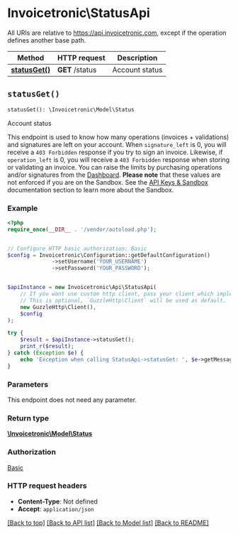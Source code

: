 # Invoicetronic\StatusApi

All URIs are relative to https://api.invoicetronic.com, except if the operation defines another base path.

| Method | HTTP request | Description |
| ------------- | ------------- | ------------- |
| [**statusGet()**](StatusApi.md#statusGet) | **GET** /status | Account status |


## `statusGet()`

```php
statusGet(): \Invoicetronic\Model\Status
```

Account status

This endpoint is used to know how many operations (invoices + validations) and signatures are left on your account.   When `signature_left` is 0, you will receive a `403 Forbidden` response if you try to sign an invoice. Likewise, if `operation_left` is 0, you will receive a `403 Forbidden` response when storing or validating an invoice.  You can raise the limits by purchasing operations and/or signatures from the [Dashboard](https://dashboard.invoicetronic.com).  __Please note__ that these values are not enforced if you are on the Sandbox. See the [API Keys & Sandbox](https://invoicetronic.com/apikeys/) documentation section to learn more about the Sandbox.

### Example

```php
<?php
require_once(__DIR__ . '/vendor/autoload.php');


// Configure HTTP basic authorization: Basic
$config = Invoicetronic\Configuration::getDefaultConfiguration()
              ->setUsername('YOUR_USERNAME')
              ->setPassword('YOUR_PASSWORD');


$apiInstance = new Invoicetronic\Api\StatusApi(
    // If you want use custom http client, pass your client which implements `GuzzleHttp\ClientInterface`.
    // This is optional, `GuzzleHttp\Client` will be used as default.
    new GuzzleHttp\Client(),
    $config
);

try {
    $result = $apiInstance->statusGet();
    print_r($result);
} catch (Exception $e) {
    echo 'Exception when calling StatusApi->statusGet: ', $e->getMessage(), PHP_EOL;
}
```

### Parameters

This endpoint does not need any parameter.

### Return type

[**\Invoicetronic\Model\Status**](../Model/Status.md)

### Authorization

[Basic](../../README.md#Basic)

### HTTP request headers

- **Content-Type**: Not defined
- **Accept**: `application/json`

[[Back to top]](#) [[Back to API list]](../../README.md#endpoints)
[[Back to Model list]](../../README.md#models)
[[Back to README]](../../README.md)
